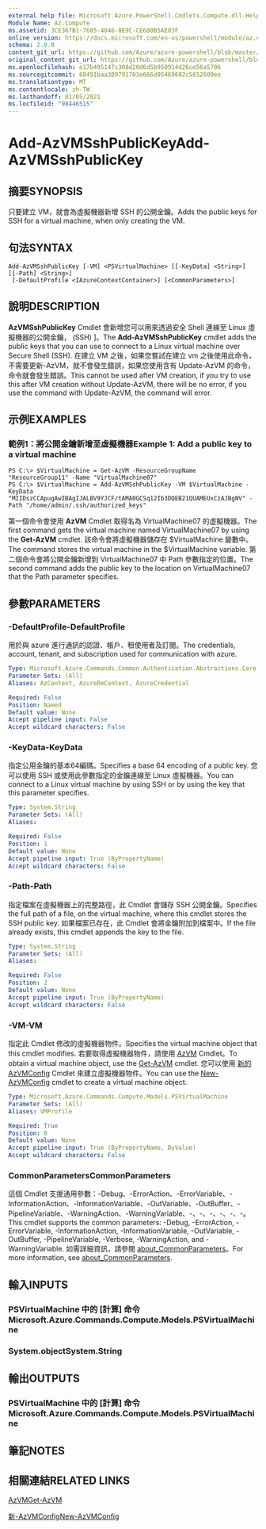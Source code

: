 ```yaml
---
external help file: Microsoft.Azure.PowerShell.Cmdlets.Compute.dll-Help.xml
Module Name: Az.Compute
ms.assetid: 3CE367B1-7685-4046-8E9C-CE680B5AE03F
online version: https://docs.microsoft.com/en-us/powershell/module/az.compute/add-azvmsshpublickey
schema: 2.0.0
content_git_url: https://github.com/Azure/azure-powershell/blob/master/src/Compute/Compute/help/Add-AzVMSshPublicKey.md
original_content_git_url: https://github.com/Azure/azure-powershell/blob/master/src/Compute/Compute/help/Add-AzVMSshPublicKey.md
ms.openlocfilehash: e17b495147c308d20d6d5b950914d26ce56a5706
ms.sourcegitcommit: 68451baa389791703e666d95469602c5652609ee
ms.translationtype: MT
ms.contentlocale: zh-TW
ms.lasthandoff: 01/05/2021
ms.locfileid: "98446515"
---
```

# <span data-ttu-id="c5203-101">Add-AzVMSshPublicKey</span><span class="sxs-lookup"><span data-stu-id="c5203-101">Add-AzVMSshPublicKey</span></span>

## <span data-ttu-id="c5203-102">摘要</span><span class="sxs-lookup"><span data-stu-id="c5203-102">SYNOPSIS</span></span>
<span data-ttu-id="c5203-103">只要建立 VM，就會為虛擬機器新增 SSH 的公開金鑰。</span><span class="sxs-lookup"><span data-stu-id="c5203-103">Adds the public keys for SSH for a virtual machine, when only creating the VM.</span></span>

## <span data-ttu-id="c5203-104">句法</span><span class="sxs-lookup"><span data-stu-id="c5203-104">SYNTAX</span></span>

```
Add-AzVMSshPublicKey [-VM] <PSVirtualMachine> [[-KeyData] <String>] [[-Path] <String>]
 [-DefaultProfile <IAzureContextContainer>] [<CommonParameters>]
```

## <span data-ttu-id="c5203-105">說明</span><span class="sxs-lookup"><span data-stu-id="c5203-105">DESCRIPTION</span></span>
<span data-ttu-id="c5203-106">**AzVMSshPublicKey** Cmdlet 會新增您可以用來透過安全 Shell 連線至 Linux 虛擬機器的公開金鑰， (SSH) ]。</span><span class="sxs-lookup"><span data-stu-id="c5203-106">The **Add-AzVMSshPublicKey** cmdlet adds the public keys that you can use to connect to a Linux virtual machine over Secure Shell (SSH).</span></span> <span data-ttu-id="c5203-107">在建立 VM 之後，如果您嘗試在建立 vm 之後使用此命令，不需要更新-AzVM，就不會發生錯誤，如果您使用含有 Update-AzVM 的命令，命令就會發生錯誤。</span><span class="sxs-lookup"><span data-stu-id="c5203-107">This cannot be used after VM creation, if you try to use this after VM creation without Update-AzVM, there will be no error, if you use the command with Update-AzVM, the command will error.</span></span>

## <span data-ttu-id="c5203-108">示例</span><span class="sxs-lookup"><span data-stu-id="c5203-108">EXAMPLES</span></span>

### <span data-ttu-id="c5203-109">範例1：將公開金鑰新增至虛擬機器</span><span class="sxs-lookup"><span data-stu-id="c5203-109">Example 1: Add a public key to a virtual machine</span></span>
```
PS C:\> $VirtualMachine = Get-AzVM -ResourceGroupName "ResourceGroup11" -Name "VirtualMachine07"
PS C:\> $VirtualMachine = Add-AzVMSshPublicKey -VM $VirtualMachine -KeyData "MIIDszCCApugAwIBAgIJALBV9YJCF/tAMA0GCSq12Ib3DQEB21QUAMEUxCzAJBgNV" -Path "/home/admin/.ssh/authorized_keys"
```

<span data-ttu-id="c5203-110">第一個命令會使用 **AzVM** Cmdlet 取得名為 VirtualMachine07 的虛擬機器。</span><span class="sxs-lookup"><span data-stu-id="c5203-110">The first command gets the virtual machine named VirtualMachine07 by using the **Get-AzVM** cmdlet.</span></span>
<span data-ttu-id="c5203-111">該命令會將虛擬機器儲存在 $VirtualMachine 變數中。</span><span class="sxs-lookup"><span data-stu-id="c5203-111">The command stores the virtual machine in the $VirtualMachine variable.</span></span>
<span data-ttu-id="c5203-112">第二個命令會將公開金鑰新增到 VirtualMachine07 中 Path 參數指定的位置。</span><span class="sxs-lookup"><span data-stu-id="c5203-112">The second command adds the public key to the location on VirtualMachine07 that the Path parameter specifies.</span></span>

## <span data-ttu-id="c5203-113">參數</span><span class="sxs-lookup"><span data-stu-id="c5203-113">PARAMETERS</span></span>

### <span data-ttu-id="c5203-114">-DefaultProfile</span><span class="sxs-lookup"><span data-stu-id="c5203-114">-DefaultProfile</span></span>
<span data-ttu-id="c5203-115">用於與 azure 進行通訊的認證、帳戶、租使用者及訂閱。</span><span class="sxs-lookup"><span data-stu-id="c5203-115">The credentials, account, tenant, and subscription used for communication with azure.</span></span>

```yaml
Type: Microsoft.Azure.Commands.Common.Authentication.Abstractions.Core.IAzureContextContainer
Parameter Sets: (All)
Aliases: AzContext, AzureRmContext, AzureCredential

Required: False
Position: Named
Default value: None
Accept pipeline input: False
Accept wildcard characters: False
```

### <span data-ttu-id="c5203-116">-KeyData</span><span class="sxs-lookup"><span data-stu-id="c5203-116">-KeyData</span></span>
<span data-ttu-id="c5203-117">指定公用金鑰的基本64編碼。</span><span class="sxs-lookup"><span data-stu-id="c5203-117">Specifies a base 64 encoding of a public key.</span></span>
<span data-ttu-id="c5203-118">您可以使用 SSH 或使用此參數指定的金鑰連線至 Linux 虛擬機器。</span><span class="sxs-lookup"><span data-stu-id="c5203-118">You can connect to a Linux virtual machine by using SSH or by using the key that this parameter specifies.</span></span>

```yaml
Type: System.String
Parameter Sets: (All)
Aliases:

Required: False
Position: 1
Default value: None
Accept pipeline input: True (ByPropertyName)
Accept wildcard characters: False
```

### <span data-ttu-id="c5203-119">-Path</span><span class="sxs-lookup"><span data-stu-id="c5203-119">-Path</span></span>
<span data-ttu-id="c5203-120">指定檔案在虛擬機器上的完整路徑，此 Cmdlet 會儲存 SSH 公開金鑰。</span><span class="sxs-lookup"><span data-stu-id="c5203-120">Specifies the full path of a file, on the virtual machine, where this cmdlet stores the SSH public key.</span></span>
<span data-ttu-id="c5203-121">如果檔案已存在，此 Cmdlet 會將金鑰附加到檔案中。</span><span class="sxs-lookup"><span data-stu-id="c5203-121">If the file already exists, this cmdlet appends the key to the file.</span></span>

```yaml
Type: System.String
Parameter Sets: (All)
Aliases:

Required: False
Position: 2
Default value: None
Accept pipeline input: True (ByPropertyName)
Accept wildcard characters: False
```

### <span data-ttu-id="c5203-122">-VM</span><span class="sxs-lookup"><span data-stu-id="c5203-122">-VM</span></span>
<span data-ttu-id="c5203-123">指定此 Cmdlet 修改的虛擬機器物件。</span><span class="sxs-lookup"><span data-stu-id="c5203-123">Specifies the virtual machine object that this cmdlet modifies.</span></span>
<span data-ttu-id="c5203-124">若要取得虛擬機器物件，請使用 [AzVM](./Get-AzVM.md) Cmdlet。</span><span class="sxs-lookup"><span data-stu-id="c5203-124">To obtain a virtual machine object, use the [Get-AzVM](./Get-AzVM.md) cmdlet.</span></span>
<span data-ttu-id="c5203-125">您可以使用 [新的 AzVMConfig](./New-AzVMConfig.md) Cmdlet 來建立虛擬機器物件。</span><span class="sxs-lookup"><span data-stu-id="c5203-125">You can use the [New-AzVMConfig](./New-AzVMConfig.md) cmdlet to create a virtual machine object.</span></span>

```yaml
Type: Microsoft.Azure.Commands.Compute.Models.PSVirtualMachine
Parameter Sets: (All)
Aliases: VMProfile

Required: True
Position: 0
Default value: None
Accept pipeline input: True (ByPropertyName, ByValue)
Accept wildcard characters: False
```

### <span data-ttu-id="c5203-126">CommonParameters</span><span class="sxs-lookup"><span data-stu-id="c5203-126">CommonParameters</span></span>
<span data-ttu-id="c5203-127">這個 Cmdlet 支援通用參數：-Debug、-ErrorAction、-ErrorVariable、-InformationAction、-InformationVariable、-OutVariable、-OutBuffer、-PipelineVariable、-WarningAction、-WarningVariable、-、-、-、-、-、-。</span><span class="sxs-lookup"><span data-stu-id="c5203-127">This cmdlet supports the common parameters: -Debug, -ErrorAction, -ErrorVariable, -InformationAction, -InformationVariable, -OutVariable, -OutBuffer, -PipelineVariable, -Verbose, -WarningAction, and -WarningVariable.</span></span> <span data-ttu-id="c5203-128">如需詳細資訊，請參閱 [about_CommonParameters](http://go.microsoft.com/fwlink/?LinkID=113216)。</span><span class="sxs-lookup"><span data-stu-id="c5203-128">For more information, see [about_CommonParameters](http://go.microsoft.com/fwlink/?LinkID=113216).</span></span>

## <span data-ttu-id="c5203-129">輸入</span><span class="sxs-lookup"><span data-stu-id="c5203-129">INPUTS</span></span>

### <span data-ttu-id="c5203-130">PSVirtualMachine 中的 [計算] 命令</span><span class="sxs-lookup"><span data-stu-id="c5203-130">Microsoft.Azure.Commands.Compute.Models.PSVirtualMachine</span></span>

### <span data-ttu-id="c5203-131">System.object</span><span class="sxs-lookup"><span data-stu-id="c5203-131">System.String</span></span>

## <span data-ttu-id="c5203-132">輸出</span><span class="sxs-lookup"><span data-stu-id="c5203-132">OUTPUTS</span></span>

### <span data-ttu-id="c5203-133">PSVirtualMachine 中的 [計算] 命令</span><span class="sxs-lookup"><span data-stu-id="c5203-133">Microsoft.Azure.Commands.Compute.Models.PSVirtualMachine</span></span>

## <span data-ttu-id="c5203-134">筆記</span><span class="sxs-lookup"><span data-stu-id="c5203-134">NOTES</span></span>

## <span data-ttu-id="c5203-135">相關連結</span><span class="sxs-lookup"><span data-stu-id="c5203-135">RELATED LINKS</span></span>

[<span data-ttu-id="c5203-136">AzVM</span><span class="sxs-lookup"><span data-stu-id="c5203-136">Get-AzVM</span></span>](./Get-AzVM.md)

[<span data-ttu-id="c5203-137">新-AzVMConfig</span><span class="sxs-lookup"><span data-stu-id="c5203-137">New-AzVMConfig</span></span>](./New-AzVMConfig.md)
